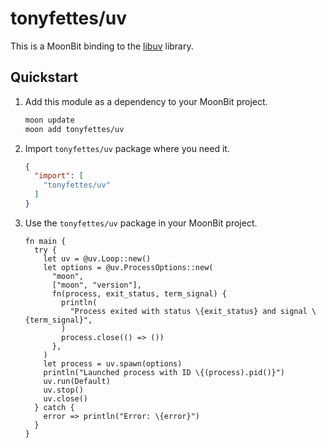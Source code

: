 # tonyfettes/uv

This is a MoonBit binding to the [libuv](https://libuv.org) library.

## Quickstart

1. Add this module as a dependency to your MoonBit project.

   ```bash
   moon update
   moon add tonyfettes/uv
   ```

2. Import `tonyfettes/uv` package where you need it.

   ```json
   {
     "import": [
       "tonyfettes/uv"
     ]
   }
   ```

3. Use the `tonyfettes/uv` package in your MoonBit project.

   ```moonbit
   fn main {
     try {
       let uv = @uv.Loop::new()
       let options = @uv.ProcessOptions::new(
         "moon",
         ["moon", "version"],
         fn(process, exit_status, term_signal) {
           println(
             "Process exited with status \{exit_status} and signal \{term_signal}",
           )
           process.close(() => ())
         },
       )
       let process = uv.spawn(options)
       println("Launched process with ID \{(process).pid()}")
       uv.run(Default)
       uv.stop()
       uv.close()
     } catch {
       error => println("Error: \{error}")
     }
   }
   ```
